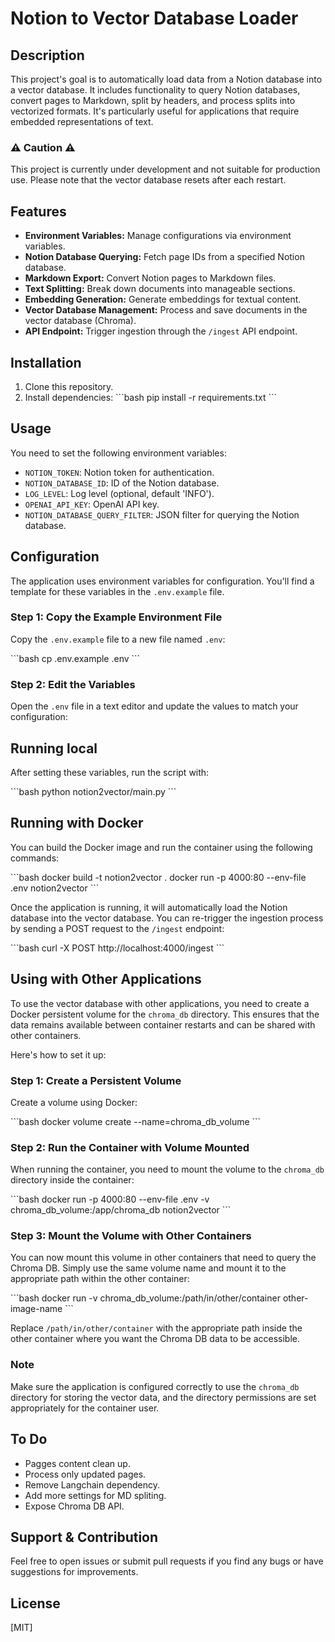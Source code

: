 # Notion to Vector Database Loader

## Description

This project's goal is to automatically load data from a Notion database into a vector database. It includes functionality to query Notion databases, convert pages to Markdown, split by headers, and process splits into vectorized formats. It's particularly useful for applications that require embedded representations of text.

### :warning: Caution :warning:

This project is currently under development and not suitable for production use. Please note that the vector database resets after each restart.

## Features

- **Environment Variables:** Manage configurations via environment variables.
- **Notion Database Querying:** Fetch page IDs from a specified Notion database.
- **Markdown Export:** Convert Notion pages to Markdown files.
- **Text Splitting:** Break down documents into manageable sections.
- **Embedding Generation:** Generate embeddings for textual content.
- **Vector Database Management:** Process and save documents in the vector database (Chroma).
- **API Endpoint:** Trigger ingestion through the `/ingest` API endpoint.

## Installation

1. Clone this repository.
2. Install dependencies:
   \```bash
   pip install -r requirements.txt
   \```

## Usage

You need to set the following environment variables:

- `NOTION_TOKEN`: Notion token for authentication.
- `NOTION_DATABASE_ID`: ID of the Notion database.
- `LOG_LEVEL`: Log level (optional, default 'INFO').
- `OPENAI_API_KEY`: OpenAI API key.
- `NOTION_DATABASE_QUERY_FILTER`: JSON filter for querying the Notion database.

## Configuration

The application uses environment variables for configuration. You'll find a template for these variables in the `.env.example` file.

### Step 1: Copy the Example Environment File

Copy the `.env.example` file to a new file named `.env`:

\```bash
cp .env.example .env
\```

### Step 2: Edit the Variables

Open the `.env` file in a text editor and update the values to match your configuration:


## Running local

After setting these variables, run the script with:

\```bash
python notion2vector/main.py
\```

## Running with Docker

You can build the Docker image and run the container using the following commands:

\```bash
docker build -t notion2vector .
docker run -p 4000:80 --env-file .env notion2vector 
\```

Once the application is running, it will automatically load the Notion database into the vector database. You can re-trigger the ingestion process by sending a POST request to the `/ingest` endpoint:

\```bash
curl -X POST http://localhost:4000/ingest
\```

## Using with Other Applications

To use the vector database with other applications, you need to create a Docker persistent volume for the `chroma_db` directory. This ensures that the data remains available between container restarts and can be shared with other containers.

Here's how to set it up:

### Step 1: Create a Persistent Volume

Create a volume using Docker:

\```bash
docker volume create --name=chroma_db_volume
\```

### Step 2: Run the Container with Volume Mounted

When running the container, you need to mount the volume to the `chroma_db` directory inside the container:

\```bash
docker run -p 4000:80 --env-file .env -v chroma_db_volume:/app/chroma_db notion2vector
\```

### Step 3: Mount the Volume with Other Containers

You can now mount this volume in other containers that need to query the Chroma DB. Simply use the same volume name and mount it to the appropriate path within the other container:

\```bash
docker run -v chroma_db_volume:/path/in/other/container other-image-name
\```

Replace `/path/in/other/container` with the appropriate path inside the other container where you want the Chroma DB data to be accessible.

### Note

Make sure the application is configured correctly to use the `chroma_db` directory for storing the vector data, and the directory permissions are set appropriately for the container user.

## To Do

- Pagges content clean up.
- Process only updated pages.
- Remove Langchain dependency.
- Add more settings for MD spliting.
- Expose Chroma DB API.

## Support & Contribution

Feel free to open issues or submit pull requests if you find any bugs or have suggestions for improvements.

## License

[MIT]